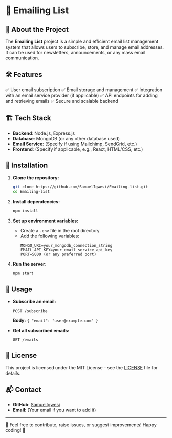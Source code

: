 # 📧 Emailing List

## 🚀 About the Project
The **Emailing List** project is a simple and efficient email list management system that allows users to subscribe, store, and manage email addresses. It can be used for newsletters, announcements, or any mass email communication.

## 🛠️ Features
✅ User email subscription
✅ Email storage and management
✅ Integration with an email service provider (if applicable)
✅ API endpoints for adding and retrieving emails
✅ Secure and scalable backend

## 🏗️ Tech Stack
- **Backend**: Node.js, Express.js
- **Database**: MongoDB (or any other database used)
- **Email Service**: (Specify if using Mailchimp, SendGrid, etc.)
- **Frontend**: (Specify if applicable, e.g., React, HTML/CSS, etc.)

## 🔧 Installation
1. **Clone the repository:**
   ```bash
   git clone https://github.com/SamuelIgwesi/Emailing-list.git
   cd Emailing-list
   ```

2. **Install dependencies:**
   ```bash
   npm install
   ```

3. **Set up environment variables:**
   - Create a `.env` file in the root directory
   - Add the following variables:
     ```env
     MONGO_URI=your_mongodb_connection_string
     EMAIL_API_KEY=your_email_service_api_key
     PORT=5000 (or any preferred port)
     ```

4. **Run the server:**
   ```bash
   npm start
   ```

## 📌 Usage
- **Subscribe an email:**
  ```http
  POST /subscribe
  ```
  **Body:** `{ "email": "user@example.com" }`

- **Get all subscribed emails:**
  ```http
  GET /emails
  ```

## 📜 License
This project is licensed under the MIT License - see the [LICENSE](LICENSE) file for details.

## 📬 Contact
- **GitHub**: [SamuelIgwesi](https://github.com/SamuelIgwesi)
- **Email**: (Your email if you want to add it)

---
🚀 Feel free to contribute, raise issues, or suggest improvements! Happy coding! 🎉
